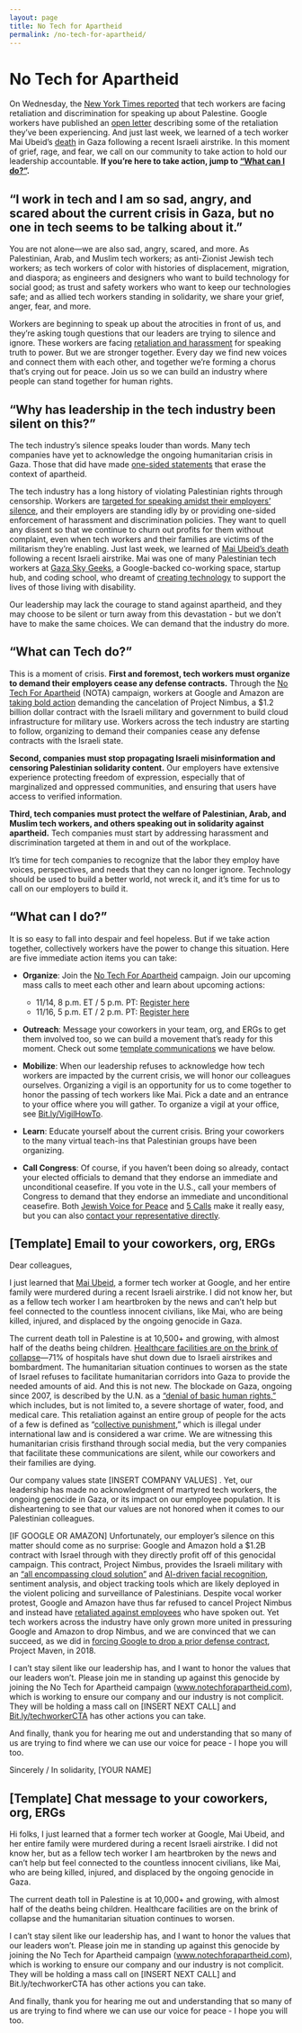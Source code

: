 ```yaml
---
layout: page
title: No Tech for Apartheid
permalink: /no-tech-for-apartheid/
---
```


# No Tech for Apartheid

On Wednesday, the [New York Times reported](https://www.nytimes.com/2023/11/08/business/israel-palestine-google-employees.html) that tech workers are facing retaliation and discrimination for speaking up about Palestine. Google workers have published an [open letter](https://medium.com/@notechforapartheid/googleopenletter-868f0c4477db) describing some of the retaliation they’ve been experiencing. And just last week, we learned of a tech worker Mai Ubeid’s [death](https://anamraheem.substack.com/p/a-delicate-small-gazelle) in Gaza following a recent Israeli airstrike. In this moment of grief, rage, and fear, we call on our community to take action to hold our leadership accountable. **If you’re here to take action, jump to [“What can I do?”](#what-can-i-do).**

## “I work in tech and I am so sad, angry, and scared about the current crisis in Gaza, but no one in tech seems to be talking about it.”

You are not alone—we are also sad, angry, scared, and more. As Palestinian, Arab, and Muslim tech workers; as anti-Zionist Jewish tech workers; as tech workers of color with histories of displacement, migration, and diaspora; as engineers and designers who want to build technology for social good; as trust and safety workers who want to keep our technologies safe; and as allied tech workers standing in solidarity, we share your grief, anger, fear, and more. 

Workers are beginning to speak up about the atrocities in front of us, and they’re asking tough questions that our leaders are trying to silence and ignore. These workers are facing [retaliation and harassment](https://medium.com/@notechforapartheid/googleopenletter-868f0c4477db) for speaking truth to power. But we are stronger together. Every day we find new voices and connect them with each other, and together we’re forming a chorus that’s crying out for peace. Join us so we can build an industry where people can stand together for human rights.

## “Why has leadership in the tech industry been silent on this?”

The tech industry’s silence speaks louder than words. Many tech companies have yet to acknowledge the ongoing humanitarian crisis in Gaza. Those that did have made [one-sided statements](https://www.calcalistech.com/ctechnews/article/bj8f1tfbt) that erase the context of apartheid.

The tech industry has a long history of violating Palestinian rights through censorship. Workers are [targeted for speaking amidst their employers’ silence](https://www.washingtonpost.com/technology/2023/10/22/google-amazon-meta-gaza-israel-contracts/), and their employers are standing idly by or providing one-sided enforcement of harassment and discrimination policies. They want to quell any dissent so that we continue to churn out profits for them without complaint, even when tech workers and their families are victims of the militarism they’re enabling. Just last week, we learned of [Mai Ubeid’s death](https://www.latimes.com/opinion/story/2023-11-07/gaza-palestine-israel-bombing-tech-sector-coders-silicon-valley) following a recent Israeli airstrike. Mai was one of many Palestinian tech workers at [Gaza Sky Geeks](https://gazaskygeeks.com/), a Google-backed co-working space, startup hub, and coding school, who dreamt of [creating technology](https://youtu.be/GSb_lgNawK0) to support the lives of those living with disability.

Our leadership may lack the courage to stand against apartheid, and they may choose to be silent or turn away from this devastation - but we don’t have to make the same choices. We can demand that the industry do more.

## “What can Tech do?”

This is a moment of crisis. **First and foremost, tech workers must organize to demand their employers cease any defense contracts.** Through the [No Tech For Apartheid](https://www.notechforapartheid.com) (NOTA) campaign, workers at Google and Amazon are [taking bold action](https://www.latimes.com/business/story/2023-08-29/google-cloud-employees-protest-israeli-military-contract) demanding the cancelation of Project Nimbus, a $1.2 billion dollar contract with the Israeli military and government to build cloud infrastructure for military use. Workers across the tech industry are starting to follow, organizing to demand their companies cease any defense contracts with the Israeli state.

**Second, companies must stop propagating Israeli misinformation and censoring Palestinian solidarity content.** Our employers have extensive experience protecting freedom of expression, especially that of marginalized and oppressed communities, and ensuring that users have access to verified information. 

**Third, tech companies must protect the welfare of Palestinian, Arab, and Muslim tech workers, and others speaking out in solidarity against apartheid.** Tech companies must start by addressing harassment and discrimination targeted at them in and out of the workplace.

It’s time for tech companies to recognize that the labor they employ have voices, perspectives, and needs that they can no longer ignore. Technology should be used to build a better world, not wreck it, and it’s time for us to call on our employers to build it.

## “What can I do?”

It is so easy to fall into despair and feel hopeless. But if we take action together, collectively workers have the power to change this situation. Here are five immediate action items you can take: 

* **Organize**: Join the [No Tech For Apartheid](https://www.notechforapartheid.com) campaign. Join our upcoming mass calls to meet each other and learn about upcoming actions: 
    * 11/14, 8 p.m. ET / 5 p.m. PT: [Register here](https://jvp-org.zoom.us/meeting/register/tZUqc-morT0jH9IuCn8LDVDlhWUquCVZFrx5#/registration)
    * 11/16, 5 p.m. ET / 2 p.m. PT: [Register here](https://jvp-org.zoom.us/meeting/register/tZEsdO2uqTotGtL1fxdK42rL5KT1lThUis_q#/registration)

* **Outreach**: Message your coworkers in your team, org, and ERGs to get them involved too, so we can build a movement that’s ready for this moment. Check out some [template communications](#template-email-to-your-coworkers-org-ergs) we have below.

* **Mobilize**: When our leadership refuses to acknowledge how tech workers are impacted by the current crisis, we will honor our colleagues ourselves. Organizing a vigil is an opportunity for us to come together to honor the passing of tech workers like Mai. Pick a date and an entrance to your office where you will gather. To organize a vigil at your office, see [Bit.ly/VigilHowTo](https://bit.ly/VigilHowToo). 

* **Learn**: Educate yourself about the current crisis. Bring your coworkers to the many virtual teach-ins that Palestinian groups have been organizing.

* **Call Congress**: Of course, if you haven’t been doing so already, contact your elected officials to demand that they endorse an immediate and unconditional ceasefire. If you vote in the U.S., call your members of Congress to demand that they endorse an immediate and unconditional ceasefire. Both [Jewish Voice for Peace](https://www.jewishvoiceforpeace.org/action-alerts/) and [5 Calls](https://5calls.org/) make it really easy, but you can also [contact your representative directly](https://www.house.gov/representatives/find-your-representative).

## [Template] Email to your coworkers, org, ERGs

Dear colleagues, 

I just learned that [Mai Ubeid](https://anamraheem.substack.com/p/a-delicate-small-gazelle), a former tech worker at Google, and her entire family were murdered during a recent Israeli airstrike. I did not know her, but as a fellow tech worker I am heartbroken by the news and can’t help but feel connected to the countless innocent civilians, like Mai, who are being killed, injured, and displaced by the ongoing genocide in Gaza. 

The current death toll in Palestine is at 10,500+ and growing, with almost half of the deaths being children. [Healthcare facilities are on the brink of collapse](https://www.ochaopt.org/content/hostilities-gaza-strip-and-israel-flash-update-28)—71% of hospitals have shut down due to Israeli airstrikes and bombardment. The humanitarian situation continues to worsen as the state of Israel refuses to facilitate humanitarian corridors into Gaza to provide the needed amounts of aid. And this is not new. The blockade on Gaza, ongoing since 2007, is described by the U.N. as a [“denial of basic human rights,”](https://www.un.org/unispal/humanitarian-situation-in-the-gaza-strip-fast-facts-ocha-factsheet/) which includes, but is not limited to, a severe shortage of water, food, and medical care. This retaliation against an entire group of people for the acts of a few is defined as “[collective punishment](https://casebook.icrc.org/a_to_z/glossary/collective-punishments),” which is illegal under international law and is considered a war crime. We are witnessing this humanitarian crisis firsthand through social media, but the very companies that facilitate these communications are silent, while our coworkers and their families are dying. 

Our company values state [INSERT COMPANY VALUES] . Yet, our leadership has made no acknowledgment of martyred tech workers, the ongoing genocide in Gaza, or its impact on our employee population.  It is disheartening to see that our values are not honored when it comes to our Palestinian colleagues. 

[IF GOOGLE OR AMAZON] Unfortunately, our employer’s silence on this matter should come as no surprise: Google and Amazon hold a $1.2B contract with Israel through with they directly profit off of this genocidal campaign. This contract, Project Nimbus, provides the Israeli military with an [“all encompassing cloud solution”](https://www.haaretz.com/israel-news/tech-news/2021-04-21/ty-article/israel-picks-google-amazon-for-official-state-cloud/0000017f-e896-dc91-a17f-fc9fd1ce0000) and [AI-driven facial recognition](https://theintercept.com/2022/07/24/google-israel-artificial-intelligence-project-nimbus/), sentiment analysis, and object tracking tools which are likely deployed in the violent policing and surveillance of Palestinians. Despite vocal worker protest, Google and Amazon have thus far refused to cancel Project Nimbus and instead have [retaliated against employees](https://www.latimes.com/business/technology/story/2022-03-15/google-project-nimbus-ariel-koren) who have spoken out. Yet tech workers across the industry have only grown more united in pressuring Google and Amazon to drop Nimbus, and we are convinced that we can succeed, as we did in [forcing Google to drop a prior defense contract](https://www.nytimes.com/2018/06/01/technology/google-pentagon-project-maven.html), Project Maven, in 2018.

I can’t stay silent like our leadership has, and I want to honor the values that our leaders won’t. Please join me in standing up against this genocide by joining the No Tech for Apartheid campaign (www.notechforapartheid.com), which is working to ensure our company and our industry is not complicit. They will be holding a mass call on [INSERT NEXT CALL] and [Bit.ly/techworkerCTA](https://bit.ly/techworkerCTA) has other actions you can take.

And finally, thank you for hearing me out and understanding that so many of us are trying to find where we can use our voice for peace - I hope you will too.

Sincerely / In solidarity, 
[YOUR NAME] 

## [Template] Chat message to your coworkers, org, ERGs

Hi folks, I just learned that a former tech worker at Google, Mai Ubeid, and her entire family were murdered during a recent Israeli airstrike. I did not know her, but as a fellow tech worker I am heartbroken by the news and can’t help but feel connected to the countless innocent civilians, like Mai, who are being killed, injured, and displaced by the ongoing genocide in Gaza. 

The current death toll in Palestine is at 10,000+ and growing, with almost half of the deaths being children. Healthcare facilities are on the brink of collapse and the humanitarian situation continues to worsen.

I can’t stay silent like our leadership has, and I want to honor the values that our leaders won’t. Please join me in standing up against this genocide by joining the No Tech for Apartheid campaign (www.notechforapartheid.com), which is working to ensure our company and our industry is not complicit. They will be holding a mass call on [INSERT NEXT CALL] and Bit.ly/techworkerCTA has other actions you can take.

And finally, thank you for hearing me out and understanding that so many of us are trying to find where we can use our voice for peace - I hope you will too.